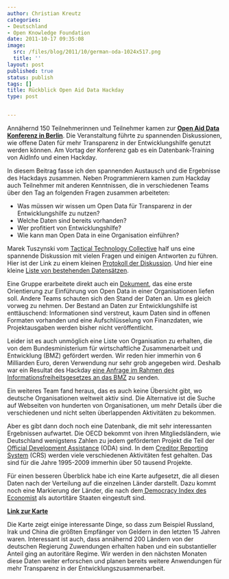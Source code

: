 ```yaml
---
author: Christian Kreutz
categories:
- Deutschland
- Open Knowledge Foundation
date: 2011-10-17 09:35:08
image:
  src: /files/blog/2011/10/german-oda-1024x517.png
  title: ''
layout: post
published: true
status: publish
tags: []
title: Rückblick Open Aid Data Hackday
type: post


---
```


Annähernd 150 Teilnehmerinnen und Teilnehmer kamen zur **[Open Aid Data Konferenz in Berlin](http://openaiddata.de/)**. Die Veranstaltung führte zu spannenden Diskussionen, wie offene Daten für mehr Transparenz in der Entwicklungshilfe genutzt werden können. Am Vortag der Konferenz gab es ein Datenbank-Training von AidInfo und einen Hackday.

In diesem Beitrag fasse ich den spannenden Austausch und die Ergebnisse des Hackdays zusammen. Neben Programmierern kamen zum Hackday auch Teilnehmer mit anderen Kenntnissen, die in verschiedenen Teams über den Tag an folgenden Fragen zusammen arbeiteten:

  * Was müssen wir wissen um Open Data für Transparenz in der Entwicklungshilfe zu nutzen?
  * Welche Daten sind bereits vorhanden?
  * Wer profitiert von Entwicklungshilfe?
  * Wie kann man Open Data in eine Organisation einführen?

Marek Tuszynski vom [Tactical Technology Collective](http://www.tacticaltech.org/team) half uns eine spannende Diskussion mit vielen Fragen und einigen Antworten zu führen. Hier ist der Link zu einem kleinen [Protokoll der Diskussion](http://de.okfnpad.org/16). Und hier eine kleine [Liste von bestehenden Datensätzen](https://github.com/crisscrossed/Open-Aid-Data-Hackday).

Eine Gruppe erarbeitete direkt auch ein [Dokument](https://docs.google.com/document/d/1bpN8YnIBudk-Ydx6YpzDO__4-3MsNP9DiJhQIs_qKpQ/edit?hl=en_US), das eine erste Orientierung zur Einführung von Open Data in einer Organisationen liefen soll. Andere Teams schauten sich den Stand der Daten an. Um es gleich vorweg zu nehmen. Der Bestand an Daten zur Entwicklungshilfe ist enttäuschend: Informationen sind verstreut, kaum Daten sind in offenen Formaten vorhanden und eine Aufschlüsselung von Finanzdaten, wie Projektausgaben werden bisher nicht veröffentlicht.

Leider ist es auch unmöglich eine Liste von Organisation zu erhalten, die von dem Bundesministerium für wirtschaftliche Zusammenarbeit und Entwicklung (BMZ) gefördert werden. Wir reden hier immerhin von 6 Milliarden Euro, deren Verwendung nur sehr grob angegeben wird. Deshalb war ein Resultat des Hackday [eine Anfrage im Rahmen des Informationsfreiheitsgesetzes an das BMZ](https://fragdenstaat.de/anfrage/liste-aller-vom-bmz-geforderten-organisationenen-in-2010/) zu senden.

Ein weiteres Team fand heraus, das es auch keine Übersicht gibt, wo deutsche Organisationen weltweit aktiv sind. Die Alternative ist die Suche auf Webseiten von hunderten von Organisationen, um mehr Details über die verschiedenen und nicht selten überlappenden Aktivitäten zu bekommen.

Aber es gibt dann doch noch eine Datenbank, die mit sehr interessanten Ergebnissen aufwartet. Die OECD bekommt von ihren Mitgliedsländern, wie Deutschland wenigstens Zahlen zu jedem geförderten Projekt die Teil der [Official Development Assistance](http://de.wikipedia.org/wiki/Official_Development_Assistance) (ODA) sind. In dem [Creditor Reporting System](http://stats.oecd.org/Index.aspx?DataSetCode=CRSNEW) (CRS) werden viele verschiedenen Aktivitäten fest gehalten. Das sind für die Jahre 1995-2009 immerhin über 50 tausend Projekte.

Für einen besseren Überblick habe ich eine Karte aufgesetzt, die all diesen Daten nach der Verteilung auf die einzelnen Länder darstellt. Dazu kommt noch eine Markierung der Länder, die nach dem[ Democracy Index des Economist](http://en.wikipedia.org/wiki/Democracy_Index) als autortitäre Staaten eingestuft sind.

**[Link zur Karte](http://www.maptivism.net/oda-ger/index.html)**

Die Karte zeigt einige interessante Dinge, so dass zum Beispiel Russland, Irak und China die größten Empfänger von Geldern in den letzten 15 Jahren waren. Interessant ist auch, dass annähernd 200 Ländern von der deutschen Regierung Zuwendungen erhalten haben und ein substantieller Anteil ging an autoritäre Regime. Wir werden in den nächsten Monaten diese Daten weiter erforschen und planen bereits weitere Anwendungen für mehr Transparenz in der Entwicklungszusammenarbeit.